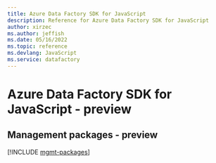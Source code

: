 ```yaml
---
title: Azure Data Factory SDK for JavaScript
description: Reference for Azure Data Factory SDK for JavaScript
author: xirzec
ms.author: jeffish
ms.date: 05/16/2022
ms.topic: reference
ms.devlang: JavaScript
ms.service: datafactory
---
```

# Azure Data Factory SDK for JavaScript - preview
## Management packages - preview
[!INCLUDE [mgmt-packages](data-factory-mgmt-index.md)]
